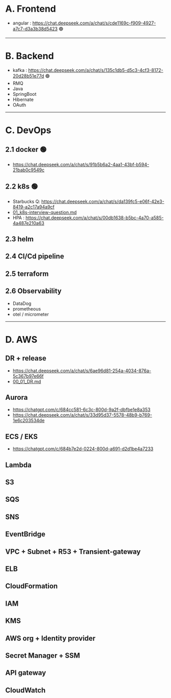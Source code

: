 # A. Frontend
- angular : https://chat.deepseek.com/a/chat/s/cde1169c-f909-4927-a7c7-d3a3b38d5423 :green_circle:
---
# B. Backend
- kafka : https://chat.deepseek.com/a/chat/s/135c1db5-d5c3-4cf3-8172-20d28b51e77d  :green_circle:
- RMQ
- Java
- SpringBoot
- Hibernate
- OAuth

---
# C. DevOps
## 2.1 docker  :green_circle:
- https://chat.deepseek.com/a/chat/s/91b5b6a2-4aa1-43bf-b594-21bab0c9549c 
## 2.2 k8s :green_circle:
- Starbucks Q: https://chat.deepseek.com/a/chat/s/da139fc5-e06f-42e3-8419-a2c17a94a9cf
- [01_k8s-interview-question.md](../03_Kubernetes/01_k8s-interview-question.md)
- HPA : https://chat.deepseek.com/a/chat/s/00db1638-b5bc-4a70-a585-4a487e210a63

## 2.3 helm

## 2.4 CI/Cd pipeline

## 2.5 terraform

## 2.6 Observability
- DataDog
- prometheous
- otel / micrometer

---
# D. AWS
## DR + release  
- https://chat.deepseek.com/a/chat/s/6ae96d81-254a-4034-876a-5c367b97e66f
- [00_01_DR.md](../10_Architecture/00_01_DR.md)
## Aurora
- https://chatgpt.com/c/684cc581-6c3c-800d-9a2f-dbfbe1e8a353
- https://chat.deepseek.com/a/chat/s/33d95d37-5578-48b9-b769-1e6c203534de
## ECS / EKS 
- https://chatgpt.com/c/684b7e2d-0224-800d-a691-d2d1be4a7233
## Lambda
## S3
## SQS
## SNS
## EventBridge
## VPC + Subnet + R53 + Transient-gateway
## ELB
## CloudFormation
## IAM
## KMS
## AWS org + Identity provider
## Secret Manager + SSM
## API gateway
## CloudWatch
